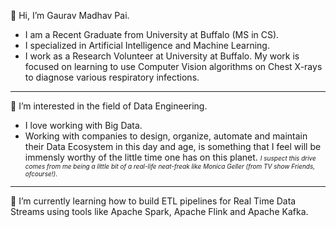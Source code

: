 👋 Hi, I’m Gaurav Madhav Pai. 
- I am a Recent Graduate from University at Buffalo (MS in CS). 
- I specialized in Artificial Intelligence and Machine Learning. 
- I work as a Research Volunteer at University at Buffalo. My work is focused on learning to use Computer Vision algorithms on Chest X-rays to diagnose various respiratory infections. 

***

👀 I’m interested in the field of Data Engineering. 
- I love working with Big Data. 
- Working with companies to design, organize, automate and maintain their Data Ecosystem in this day and age, is something that I feel will be immensly worthy of the little time one has on this planet. <font size="0.5">_I suspect this drive comes from me being a little bit of a real-life neat-freak like Monica Geller (from TV show Friends, ofcourse!)_.</font>

***

🌱 I’m currently learning how to build ETL pipelines for Real Time Data Streams using tools like Apache Spark, Apache Flink and Apache Kafka.
<!---
- 💞️ I’m looking to collaborate on ...
- 📫 How to reach me ...
--->

<!---
gaurav-aiml/gaurav-aiml is a ✨ special ✨ repository because its `README.md` (this file) appears on your GitHub profile.
You can click the Preview link to take a look at your changes.
--->
